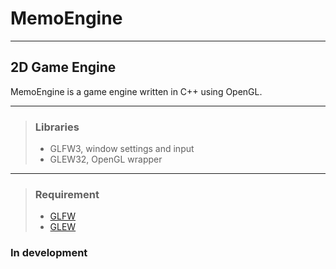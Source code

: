 # MemoEngine

---

## 2D Game Engine

MemoEngine is a game engine written in C++ using OpenGL.

---

>### Libraries
>
> - GLFW3, window settings and input
> - GLEW32, OpenGL wrapper

---

>### Requirement
>
> - [GLFW](https://www.glfw.org/download.html)
> - [GLEW](https://glew.sourceforge.net/index.html)

### In development
